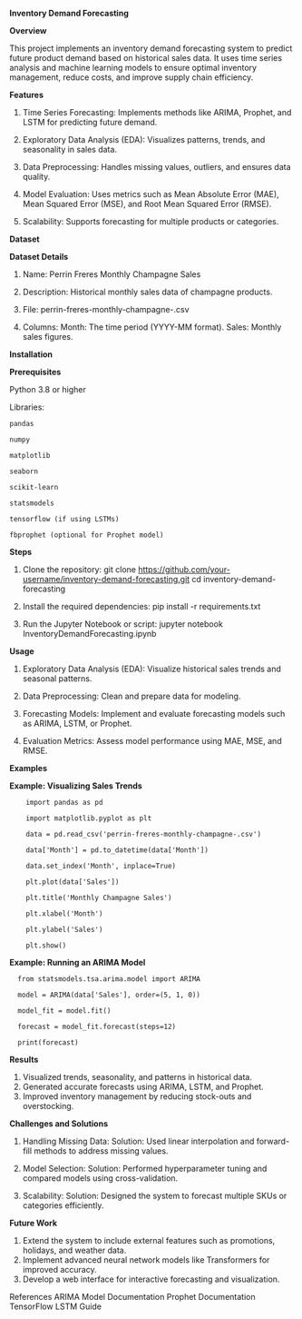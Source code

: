 **Inventory Demand Forecasting**

**Overview**

This project implements an inventory demand forecasting system to predict future product demand based on historical sales data. It uses time series analysis and machine learning models to ensure optimal inventory management, reduce costs, and improve supply chain efficiency.

**Features**

1. Time Series Forecasting: Implements methods like ARIMA, Prophet, and LSTM for predicting future demand.
  
2. Exploratory Data Analysis (EDA): Visualizes patterns, trends, and seasonality in sales data.
   
3. Data Preprocessing: Handles missing values, outliers, and ensures data quality.
   
4. Model Evaluation: Uses metrics such as Mean Absolute Error (MAE), Mean Squared Error (MSE), and Root Mean Squared Error (RMSE).
   
5. Scalability: Supports forecasting for multiple products or categories.

**Dataset**

**Dataset Details**

1. Name: Perrin Freres Monthly Champagne Sales
   
2. Description: Historical monthly sales data of champagne products.
   
3. File: perrin-freres-monthly-champagne-.csv

4. Columns:
    Month: The time period (YYYY-MM format).
    Sales: Monthly sales figures.

**Installation**

**Prerequisites**

Python 3.8 or higher

Libraries:

    pandas
  
    numpy
  
    matplotlib
  
    seaborn
  
    scikit-learn
  
    statsmodels
  
    tensorflow (if using LSTMs)
  
    fbprophet (optional for Prophet model)

**Steps**
1. Clone the repository:
   git clone https://github.com/your-username/inventory-demand-forecasting.git
   cd inventory-demand-forecasting

2. Install the required dependencies:
  pip install -r requirements.txt

3. Run the Jupyter Notebook or script:
  jupyter notebook InventoryDemandForecasting.ipynb

**Usage**
1. Exploratory Data Analysis (EDA):
    Visualize historical sales trends and seasonal patterns.
   
2. Data Preprocessing:
    Clean and prepare data for modeling.
   
3. Forecasting Models:
    Implement and evaluate forecasting models such as ARIMA, LSTM, or Prophet.
   
4. Evaluation Metrics:
    Assess model performance using MAE, MSE, and RMSE.

**Examples**

**Example: Visualizing Sales Trends**

        import pandas as pd
        
        import matplotlib.pyplot as plt
        
        data = pd.read_csv('perrin-freres-monthly-champagne-.csv')
        
        data['Month'] = pd.to_datetime(data['Month'])
        
        data.set_index('Month', inplace=True)
        
        plt.plot(data['Sales'])
        
        plt.title('Monthly Champagne Sales')
        
        plt.xlabel('Month')
        
        plt.ylabel('Sales')
        
        plt.show()

**Example: Running an ARIMA Model**

      from statsmodels.tsa.arima.model import ARIMA
      
      model = ARIMA(data['Sales'], order=(5, 1, 0))
      
      model_fit = model.fit()
      
      forecast = model_fit.forecast(steps=12)
      
      print(forecast)

**Results**

1. Visualized trends, seasonality, and patterns in historical data.
2. Generated accurate forecasts using ARIMA, LSTM, and Prophet.
3. Improved inventory management by reducing stock-outs and overstocking.

**Challenges and Solutions**

1. Handling Missing Data:
    Solution: Used linear interpolation and forward-fill methods to address missing values.

2. Model Selection:
    Solution: Performed hyperparameter tuning and compared models using cross-validation.

3. Scalability:
    Solution: Designed the system to forecast multiple SKUs or categories efficiently.

**Future Work**
1. Extend the system to include external features such as promotions, holidays, and weather data.
2. Implement advanced neural network models like Transformers for improved accuracy.
3. Develop a web interface for interactive forecasting and visualization.

References
  ARIMA Model Documentation
  Prophet Documentation
  TensorFlow LSTM Guide
